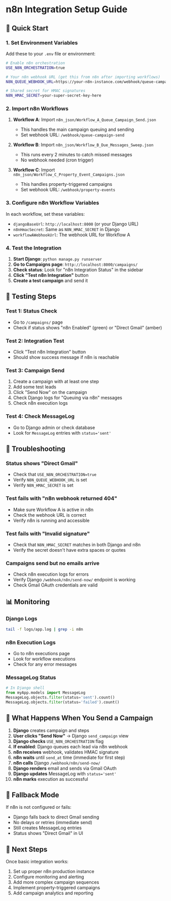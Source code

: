 # n8n Integration Setup Guide

## 🚀 Quick Start

### 1. Set Environment Variables

Add these to your `.env` file or environment:

```bash
# Enable n8n orchestration
USE_N8N_ORCHESTRATION=true

# Your n8n webhook URL (get this from n8n after importing workflows)
N8N_QUEUE_WEBHOOK_URL=https://your-n8n-instance.com/webhook/queue-campaign-send

# Shared secret for HMAC signatures
N8N_HMAC_SECRET=your-super-secret-key-here
```

### 2. Import n8n Workflows

1. **Workflow A**: Import `n8n_json/Workflow_A_Queue_Campaign_Send.json`
   - This handles the main campaign queuing and sending
   - Set webhook URL: `/webhook/queue-campaign-send`

2. **Workflow B**: Import `n8n_json/Workflow_B_Due_Messages_Sweep.json`
   - This runs every 2 minutes to catch missed messages
   - No webhook needed (cron trigger)

3. **Workflow C**: Import `n8n_json/Workflow_C_Property_Event_Campaigns.json`
   - This handles property-triggered campaigns
   - Set webhook URL: `/webhook/property-events`

### 3. Configure n8n Workflow Variables

In each workflow, set these variables:

- `djangoBaseUrl`: `http://localhost:8000` (or your Django URL)
- `n8nHmacSecret`: Same as `N8N_HMAC_SECRET` in Django
- `workflowAWebhookUrl`: The webhook URL for Workflow A

### 4. Test the Integration

1. **Start Django**: `python manage.py runserver`
2. **Go to Campaigns page**: `http://localhost:8000/campaigns/`
3. **Check status**: Look for "n8n Integration Status" in the sidebar
4. **Click "Test n8n Integration"** button
5. **Create a test campaign** and send it

## 🧪 Testing Steps

### Test 1: Status Check
- Go to `/campaigns/` page
- Check if status shows "n8n Enabled" (green) or "Direct Gmail" (amber)

### Test 2: Integration Test
- Click "Test n8n Integration" button
- Should show success message if n8n is reachable

### Test 3: Campaign Send
1. Create a campaign with at least one step
2. Add some test leads
3. Click "Send Now" on the campaign
4. Check Django logs for "Queuing via n8n" messages
5. Check n8n execution logs

### Test 4: Check MessageLog
- Go to Django admin or check database
- Look for `MessageLog` entries with `status='sent'`

## 🔧 Troubleshooting

### Status shows "Direct Gmail"
- Check that `USE_N8N_ORCHESTRATION=true`
- Verify `N8N_QUEUE_WEBHOOK_URL` is set
- Verify `N8N_HMAC_SECRET` is set

### Test fails with "n8n webhook returned 404"
- Make sure Workflow A is active in n8n
- Check the webhook URL is correct
- Verify n8n is running and accessible

### Test fails with "Invalid signature"
- Check that `N8N_HMAC_SECRET` matches in both Django and n8n
- Verify the secret doesn't have extra spaces or quotes

### Campaigns send but no emails arrive
- Check n8n execution logs for errors
- Verify Django `/webhook/n8n/send-now/` endpoint is working
- Check Gmail OAuth credentials are valid

## 📊 Monitoring

### Django Logs
```bash
tail -f logs/app.log | grep -i n8n
```

### n8n Execution Logs
- Go to n8n executions page
- Look for workflow executions
- Check for any error messages

### MessageLog Status
```python
# In Django shell
from myApp.models import MessageLog
MessageLog.objects.filter(status='sent').count()
MessageLog.objects.filter(status='failed').count()
```

## 🎯 What Happens When You Send a Campaign

1. **Django** creates campaign and steps
2. **User clicks "Send Now"** → Django `send_campaign` view
3. **Django checks** `USE_N8N_ORCHESTRATION` flag
4. **If enabled**: Django queues each lead via n8n webhook
5. **n8n receives** webhook, validates HMAC signature
6. **n8n waits** until `send_at` time (immediate for first step)
7. **n8n calls** Django `/webhook/n8n/send-now/`
8. **Django renders** email and sends via Gmail OAuth
9. **Django updates** MessageLog with `status='sent'`
10. **n8n marks** execution as successful

## 🔄 Fallback Mode

If n8n is not configured or fails:
- Django falls back to direct Gmail sending
- No delays or retries (immediate send)
- Still creates MessageLog entries
- Status shows "Direct Gmail" in UI

## 📝 Next Steps

Once basic integration works:
1. Set up proper n8n production instance
2. Configure monitoring and alerting
3. Add more complex campaign sequences
4. Implement property-triggered campaigns
5. Add campaign analytics and reporting
